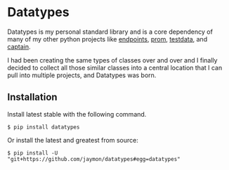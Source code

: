 # Datatypes

Datatypes is my personal standard library and is a core dependency of many of my other python projects like [endpoints](https://github.com/Jaymon/endpoints), [prom](https://github.com/Jaymon/prom), [testdata](https://github.com/Jaymon/testdata), and [captain](https://github.com/Jaymon/captain).


I had been creating the same types of classes over and over and I finally decided to collect all those similar classes into a central location that I can pull into multiple projects, and Datatypes was born.


## Installation

Install latest stable with the following command.

    $ pip install datatypes
    
Or install the latest and greatest from source:

    $ pip install -U "git+https://github.com/jaymon/datatypes#egg=datatypes"